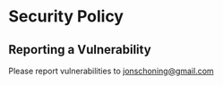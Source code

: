 # Security Policy

## Reporting a Vulnerability

Please report vulnerabilities to jonschoning@gmail.com
